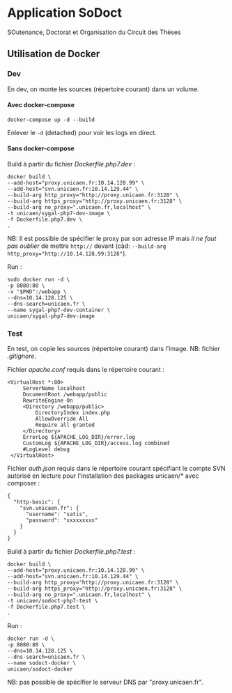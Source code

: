 # Application SoDoct

SOutenance, Doctorat et Organisation du Circuit des Thèses

## Utilisation de Docker

### Dev

En dev, on monte les sources (répertoire courant) dans un volume.

#### Avec docker-compose

    docker-compose up -d --build
    
Enlever le `-d` (detached) pour voir les logs en direct.

#### Sans docker-compose

Build à partir du fichier *Dockerfile.php7.dev* :

    docker build \
    --add-host="proxy.unicaen.fr:10.14.128.99" \
    --add-host="svn.unicaen.fr:10.14.129.44" \
    --build-arg http_proxy="http://proxy.unicaen.fr:3128" \
    --build-arg https_proxy="http://proxy.unicaen.fr:3128" \
    --build-arg no_proxy=".unicaen.fr,localhost" \
    -t unicaen/sygal-php7-dev-image \
    -f Dockerfile.php7.dev \
    .

NB: Il est possible de spécifier le proxy par son adresse IP mais 
*il ne faut pas oublier* de mettre `http://` devant 
(càd: `--build-arg http_proxy="http://10.14.128.99:3128"`).

Run :

    sudo docker run -d \
    -p 8080:80 \
    -v "$PWD":/webapp \
    --dns=10.14.128.125 \
    --dns-search=unicaen.fr \
    --name sygal-php7-dev-container \
    unicaen/sygal-php7-dev-image


### Test

En test, on copie les sources (répertoire courant) dans l'image. 
NB: fichier *.gitignore*.

Fichier *apache.conf* requis dans le répertoire courant :

    <VirtualHost *:80>
         ServerName localhost
         DocumentRoot /webapp/public
         RewriteEngine On
         <Directory /webapp/public>
             DirectoryIndex index.php
             AllowOverride All
             Require all granted
         </Directory>
         ErrorLog ${APACHE_LOG_DIR}/error.log
         CustomLog ${APACHE_LOG_DIR}/access.log combined
         #LogLevel debug
     </VirtualHost>

Fichier *auth.json* requis dans le répertoire courant spécifiant le compte SVN autorisé 
en lecture pour l'installation des packages unicaen/* avec composer :

    {
      "http-basic": {
        "svn.unicaen.fr": {
          "username": "satis",
          "password": "xxxxxxxxx"
        }
      }
    }
    
Build à partir du fichier *Dockerfile.php7.test* :

    docker build \
    --add-host="proxy.unicaen.fr:10.14.128.99" \
    --add-host="svn.unicaen.fr:10.14.129.44" \
    --build-arg http_proxy="http://proxy.unicaen.fr:3128" \
    --build-arg https_proxy="http://proxy.unicaen.fr:3128" \
    --build-arg no_proxy=".unicaen.fr,localhost" \
    -t unicaen/sodoct-php7-test \
    -f Dockerfile.php7.test \
    .

Run :

    docker run -d \
    -p 8080:80 \
    --dns=10.14.128.125 \
    --dns-search=unicaen.fr \
    --name sodoct-docker \
    unicaen/sodoct-docker

NB: pas possible de spécifier le serveur DNS par "proxy.unicaen.fr".


